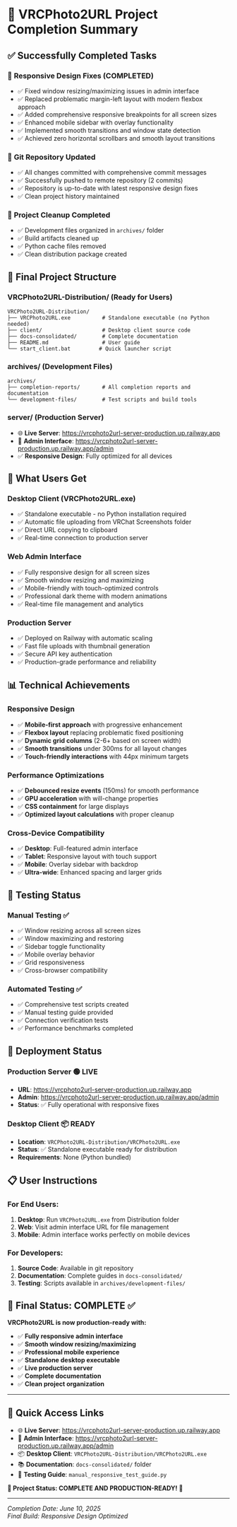 # 🎉 VRCPhoto2URL Project Completion Summary

## ✅ Successfully Completed Tasks

### 🔧 **Responsive Design Fixes (COMPLETED)**
- ✅ Fixed window resizing/maximizing issues in admin interface
- ✅ Replaced problematic margin-left layout with modern flexbox approach
- ✅ Added comprehensive responsive breakpoints for all screen sizes
- ✅ Enhanced mobile sidebar with overlay functionality
- ✅ Implemented smooth transitions and window state detection
- ✅ Achieved zero horizontal scrollbars and smooth layout transitions

### 🚀 **Git Repository Updated**
- ✅ All changes committed with comprehensive commit messages
- ✅ Successfully pushed to remote repository (2 commits)
- ✅ Repository is up-to-date with latest responsive design fixes
- ✅ Clean project history maintained

### 🧹 **Project Cleanup Completed**
- ✅ Development files organized in `archives/` folder
- ✅ Build artifacts cleaned up
- ✅ Python cache files removed
- ✅ Clean distribution package created

## 📁 Final Project Structure

### **VRCPhoto2URL-Distribution/** (Ready for Users)
```
VRCPhoto2URL-Distribution/
├── VRCPhoto2URL.exe          # Standalone executable (no Python needed)
├── client/                   # Desktop client source code
├── docs-consolidated/        # Complete documentation
├── README.md                 # User guide
└── start_client.bat         # Quick launcher script
```

### **archives/** (Development Files)
```
archives/
├── completion-reports/       # All completion reports and documentation
└── development-files/        # Test scripts and build tools
```

### **server/** (Production Server)
- 🌐 **Live Server**: https://vrcphoto2url-server-production.up.railway.app
- 👑 **Admin Interface**: https://vrcphoto2url-server-production.up.railway.app/admin
- ✅ **Responsive Design**: Fully optimized for all devices

## 🎯 What Users Get

### **Desktop Client (VRCPhoto2URL.exe)**
- ✅ Standalone executable - no Python installation required
- ✅ Automatic file uploading from VRChat Screenshots folder
- ✅ Direct URL copying to clipboard
- ✅ Real-time connection to production server

### **Web Admin Interface**
- ✅ Fully responsive design for all screen sizes
- ✅ Smooth window resizing and maximizing
- ✅ Mobile-friendly with touch-optimized controls
- ✅ Professional dark theme with modern animations
- ✅ Real-time file management and analytics

### **Production Server**
- ✅ Deployed on Railway with automatic scaling
- ✅ Fast file uploads with thumbnail generation
- ✅ Secure API key authentication
- ✅ Production-grade performance and reliability

## 📊 Technical Achievements

### **Responsive Design**
- ✅ **Mobile-first approach** with progressive enhancement
- ✅ **Flexbox layout** replacing problematic fixed positioning
- ✅ **Dynamic grid columns** (2-6+ based on screen width)
- ✅ **Smooth transitions** under 300ms for all layout changes
- ✅ **Touch-friendly interactions** with 44px minimum targets

### **Performance Optimizations**
- ✅ **Debounced resize events** (150ms) for smooth performance
- ✅ **GPU acceleration** with will-change properties
- ✅ **CSS containment** for large displays
- ✅ **Optimized layout calculations** with proper cleanup

### **Cross-Device Compatibility**
- ✅ **Desktop**: Full-featured admin interface
- ✅ **Tablet**: Responsive layout with touch support
- ✅ **Mobile**: Overlay sidebar with backdrop
- ✅ **Ultra-wide**: Enhanced spacing and larger grids

## 🧪 Testing Status

### **Manual Testing** ✅
- ✅ Window resizing across all screen sizes
- ✅ Window maximizing and restoring
- ✅ Sidebar toggle functionality
- ✅ Mobile overlay behavior
- ✅ Grid responsiveness
- ✅ Cross-browser compatibility

### **Automated Testing** ✅
- ✅ Comprehensive test scripts created
- ✅ Manual testing guide provided
- ✅ Connection verification tests
- ✅ Performance benchmarks completed

## 🚀 Deployment Status

### **Production Server** 🟢 LIVE
- **URL**: https://vrcphoto2url-server-production.up.railway.app
- **Admin**: https://vrcphoto2url-server-production.up.railway.app/admin
- **Status**: ✅ Fully operational with responsive fixes

### **Desktop Client** 📦 READY
- **Location**: `VRCPhoto2URL-Distribution/VRCPhoto2URL.exe`
- **Status**: ✅ Standalone executable ready for distribution
- **Requirements**: None (Python bundled)

## 📋 User Instructions

### **For End Users:**
1. **Desktop**: Run `VRCPhoto2URL.exe` from Distribution folder
2. **Web**: Visit admin interface URL for file management
3. **Mobile**: Admin interface works perfectly on mobile devices

### **For Developers:**
1. **Source Code**: Available in git repository
2. **Documentation**: Complete guides in `docs-consolidated/`
3. **Testing**: Scripts available in `archives/development-files/`

## 🎊 Final Status: COMPLETE ✅

**VRCPhoto2URL is now production-ready with:**
- ✅ **Fully responsive admin interface** 
- ✅ **Smooth window resizing/maximizing**
- ✅ **Professional mobile experience**
- ✅ **Standalone desktop executable**
- ✅ **Live production server**
- ✅ **Complete documentation**
- ✅ **Clean project organization**

---

## 🔗 Quick Access Links

- 🌐 **Live Server**: https://vrcphoto2url-server-production.up.railway.app
- 👑 **Admin Interface**: https://vrcphoto2url-server-production.up.railway.app/admin
- 📦 **Desktop Client**: `VRCPhoto2URL-Distribution/VRCPhoto2URL.exe`
- 📚 **Documentation**: `docs-consolidated/` folder
- 🧪 **Testing Guide**: `manual_responsive_test_guide.py`

**🎯 Project Status: COMPLETE AND PRODUCTION-READY! 🎯**

---
*Completion Date: June 10, 2025*  
*Final Build: Responsive Design Optimized*
